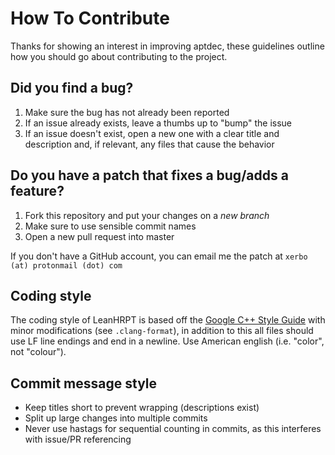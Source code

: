 # How To Contribute

Thanks for showing an interest in improving aptdec, these guidelines outline how you should go about contributing to the project.

## Did you find a bug?

1. Make sure the bug has not already been reported
2. If an issue already exists, leave a thumbs up to "bump" the issue
3. If an issue doesn't exist, open a new one with a clear title and description and, if relevant, any files that cause the behavior

## Do you have a patch that fixes a bug/adds a feature?

1. Fork this repository and put your changes on a *new branch*
2. Make sure to use sensible commit names
3. Open a new pull request into master

If you don't have a GitHub account, you can email me the patch at `xerbo (at) protonmail (dot) com`

## Coding style

The coding style of LeanHRPT is based off the [Google C++ Style Guide](https://google.github.io/styleguide/cppguide.html) with minor modifications (see `.clang-format`), in addition to this all files should use LF line endings and end in a newline. Use American english (i.e. "color", not "colour").

## Commit message style

- Keep titles short to prevent wrapping (descriptions exist)
- Split up large changes into multiple commits
- Never use hastags for sequential counting in commits, as this interferes with issue/PR referencing

